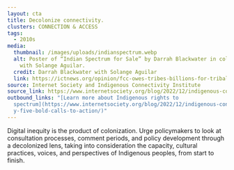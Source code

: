 ```yaml
---
layout: cta
title: Decolonize connectivity.
clusters: CONNECTION & ACCESS
tags:
  - 2010s
media:
  thumbnail: /images/uploads/indianspectrum.webp
  alt: Poster of “Indian Spectrum for Sale” by Darrah Blackwater in collaboration
    with Solange Aguilar.
  credit: Darrah Blackwater with Solange Aguilar
  link: https://ictnews.org/opinion/fcc-owes-tribes-billions-for-tribal-spectrum-sales
source: Internet Society and Indigenous Connectivity Institute
source_link: https://www.internetsociety.org/blog/2022/12/indigenous-connectivity-five-bold-calls-to-action/
outbound_links: "[Learn more about Indigenous rights to
  spectrum](https://www.internetsociety.org/blog/2022/12/indigenous-connectivit\
  y-five-bold-calls-to-action/)"
---
```

Digital inequity is the product of colonization. Urge policymakers to look at consultation processes, comment periods, and policy development through a decolonized lens, taking into consideration the capacity, cultural practices, voices, and perspectives of Indigenous peoples, from start to finish.
